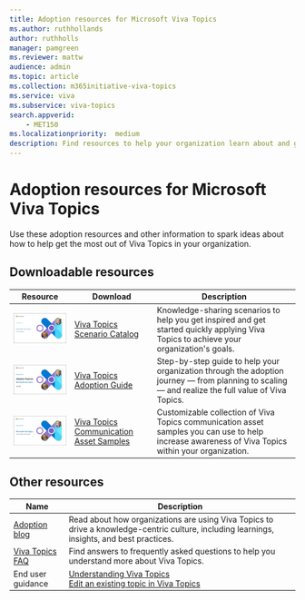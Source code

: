 ```yaml
---
title: Adoption resources for Microsoft Viva Topics
ms.author: ruthhollands
author: ruthholls
manager: pamgreen
ms.reviewer: mattw
audience: admin
ms.topic: article
ms.collection: m365initiative-viva-topics
ms.service: viva 
ms.subservice: viva-topics 
search.appverid:
    - MET150  
ms.localizationpriority:  medium
description: Find resources to help your organization learn about and get the most out of Viva Topics.
---
```


# Adoption resources for Microsoft Viva Topics

Use these adoption resources and other information to spark ideas about how to help get the most out of Viva Topics in your organization.

## Downloadable resources

|Resource         |Download     |Description |
|---------|---------|---------|
|[![Thumbnail image of scenario catalog front page](../media/knowledge-management/scenario-catalog-thumbnail.png)](https://download.microsoft.com/download/d/2/e/d2e894dd-c360-4edd-9c83-8e41787afda1/Viva-Topics-Scenario-Catalogue.pdf) |[Viva Topics Scenario Catalog](https://download.microsoft.com/download/d/2/e/d2e894dd-c360-4edd-9c83-8e41787afda1/Viva-Topics-Scenario-Catalogue.pdf) |Knowledge-sharing scenarios to help you get inspired and get started quickly applying Viva Topics to achieve your organization's goals. |
|[![Thumbnail image of adoption guide front page](../media/knowledge-management/adoption-guide-thumbnail.png)](https://download.microsoft.com/download/d/2/e/d2e894dd-c360-4edd-9c83-8e41787afda1/Viva-Topics-Adoption-Guide.pdf)     |[Viva Topics Adoption Guide](https://download.microsoft.com/download/d/2/e/d2e894dd-c360-4edd-9c83-8e41787afda1/Viva-Topics-Adoption-Guide.pdf)          |Step-by-step guide to help your organization through the adoption journey — from planning to scaling — and realize the full value of Viva Topics.    |
|[![Thumbnail image of communication asset samples front page](../media/knowledge-management/communication-asset-samples.png)](https://download.microsoft.com/download/d/2/e/d2e894dd-c360-4edd-9c83-8e41787afda1/Viva-Topics-Communication-Asset-Samples.pptx)    |[Viva Topics Communication Asset Samples](https://download.microsoft.com/download/d/2/e/d2e894dd-c360-4edd-9c83-8e41787afda1/Viva-Topics-Communication-Asset-Samples.pptx)     |Customizable collection of Viva Topics communication asset samples you can use to help increase awareness of Viva Topics within your organization.   |

## Other resources

|Name     |Description  |
|---------|---------|
|[Adoption blog](https://techcommunity.microsoft.com/t5/microsoft-viva-blog/the-journey-to-viva-topics-adoption-success-intro/ba-p/2976552) |Read about how organizations are using Viva Topics to drive a knowledge-centric culture, including learnings, insights, and best practices. |
|[Viva Topics FAQ](faq-topics.md) |Find answers to frequently asked questions to help you understand more about Viva Topics.    |
|End user guidance |[Understanding Viva Topics](https://support.microsoft.com/en-us/office/understanding-viva-topics-5bef3020-2679-4045-81cb-bcbc37218332) <br> [Edit an existing topic in Viva Topics](https://support.microsoft.com/en-us/office/edit-an-existing-topic-in-microsoft-viva-topics-6a4c7459-2293-4291-af76-973af65a44ae)  |
